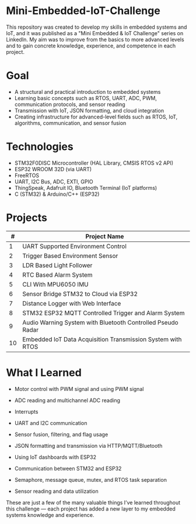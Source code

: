 # Mini-Embedded-IoT-Challenge

This repository was created to develop my skills in embedded systems and IoT, and it was published as a "Mini Embedded & IoT Challenge" series on LinkedIn. My aim was to improve from the basics to more advanced levels and to gain concrete knowledge, experience, and competence in each project.

# Goal

* A structural and practical introduction to embedded systems  
* Learning basic concepts such as RTOS, UART, ADC, PWM, communication protocols, and sensor reading  
* Transmission with IoT, JSON formatting, and cloud integration  
* Creating infrastructure for advanced-level fields such as RTOS, IoT, algorithms, communication, and sensor fusion  

# Technologies

* STM32F0DISC Microcontroller (HAL Library, CMSIS RTOS v2 API)  
* ESP32 WROOM 32D (via UART)  
* FreeRTOS  
* UART, I2C Bus, ADC, EXTI, GPIO  
* ThingSpeak, Adafruit IO, Bluetooth Terminal (IoT platforms)  
* C (STM32) & Arduino/C++ (ESP32)  

# Projects

| # | Project Name |
|--|--------------|
| 1 | UART Supported Environment Control |
| 2 | Trigger Based Environment Sensor |
| 3 | LDR Based Light Follower |
| 4 | RTC Based Alarm System |
| 5 | CLI With MPU6050 IMU |
| 6 | Sensor Bridge STM32 to Cloud via ESP32 |
| 7 | Distance Logger with Web Interface |
| 8 | STM32 ESP32 MQTT Controlled Trigger and Alarm System |
| 9 | Audio Warning System with Bluetooth Controlled Pseudo Radar |
| 10 | Embedded IoT Data Acquisition Transmission System with RTOS |

# What I Learned

- Motor control with PWM signal and using PWM signal
  
- ADC reading and multichannel ADC reading  

- Interrupts  

- UART and I2C communication  

- Sensor fusion, filtering, and flag usage  

- JSON formatting and transmission via HTTP/MQTT/Bluetooth  

- Using IoT dashboards with ESP32  

- Communication between STM32 and ESP32  

- Semaphore, message queue, mutex, and RTOS task separation  

- Sensor reading and data utilization  

These are just a few of the many valuable things I’ve learned throughout this challenge — each project has added a new layer to my embedded systems knowledge and experience.
